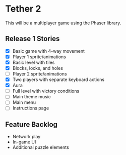 Tether 2
=========
This will be a multiplayer game using the Phaser library.

Release 1 Stories
-----------------
- [x] Basic game with 4-way movement
- [x] Player 1 sprite/animations
- [x] Basic level with tiles
- [x] Blocks, locks, and holes
- [ ] Player 2 sprite/animations
- [x] Two players with separate keyboard actions
- [x] Aura
- [ ] Full level with victory conditions
- [ ] Main theme music
- [ ] Main menu
- [ ] Instructions page

Feature Backlog
---------------
- Network play
- In-game UI
- Additional puzzle elements
